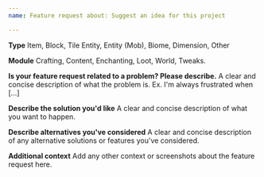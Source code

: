 ```yaml
---
name: Feature request about: Suggest an idea for this project

---
```


**Type**
Item, Block, Tile Entity, Entity (Mob), Biome, Dimension, Other

**Module**
Crafting, Content, Enchanting, Loot, World, Tweaks.

**Is your feature request related to a problem? Please describe.**
A clear and concise description of what the problem is. Ex. I'm always frustrated when [...]

**Describe the solution you'd like**
A clear and concise description of what you want to happen.

**Describe alternatives you've considered**
A clear and concise description of any alternative solutions or features you've considered.

**Additional context**
Add any other context or screenshots about the feature request here.
